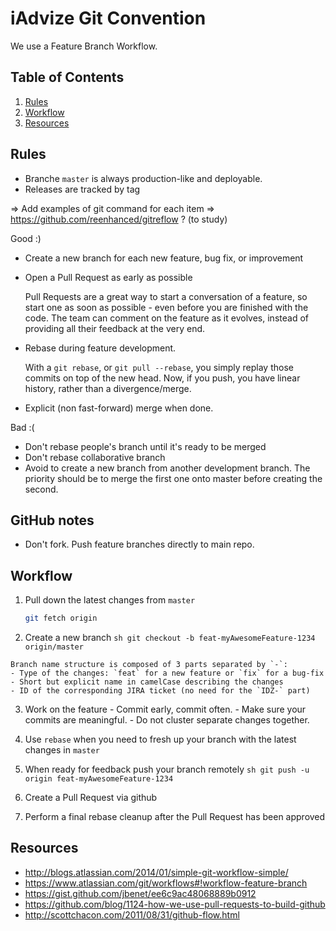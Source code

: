 # iAdvize Git Convention

We use a Feature Branch Workflow.

## <a name='TOC'>Table of Contents</a>

  1. [Rules](#rules)
  1. [Workflow](#workflow)
  1. [Resources](#resources)

## <a name='rules'>Rules</a>

  - Branche `master` is always production-like and deployable.
  - Releases are tracked by tag

=> Add examples of git command for each item
=> https://github.com/reenhanced/gitreflow ? (to study)

Good :)
 
  - Create a new branch for each new feature, bug fix, or improvement
  - Open a Pull Request as early as possible

    Pull Requests are a great way to start a conversation of a feature, so start one as soon as possible - even before you are finished with the code. The team can comment on the feature as it evolves, instead of providing all their feedback at the very end.

  - Rebase during feature development.

    With a `git rebase`, or `git pull --rebase`, you simply replay those commits on top of the new head. Now, if you push, you have linear history, rather than a divergence/merge.
  
  - Explicit (non fast-forward) merge when done.


Bad :(

- Don't rebase people's branch until it's ready to be merged
- Don't rebase collaborative branch
- Avoid to create a new branch from another development branch. The priority should be to merge the first one onto master before creating the second.

## GitHub notes

- Don't fork. Push feature branches directly to main repo.



## <a name='workflow'>Workflow</a>

  1. Pull down the latest changes from `master`

     ```sh
     git fetch origin
     ```

  2. Create a new branch
    ```sh
    git checkout -b feat-myAwesomeFeature-1234 origin/master
    ```

    Branch name structure is composed of 3 parts separated by `-`:
    - Type of the changes: `feat` for a new feature or `fix` for a bug-fix
    - Short but explicit name in camelCase describing the changes
    - ID of the corresponding JIRA ticket (no need for the `IDZ-` part)
  
  3. Work on the feature
    - Commit early, commit often.
    - Make sure your commits are meaningful.
    - Do not cluster separate changes together.

  4. Use `rebase` when you need to fresh up your branch with the latest changes in `master`

  5. When ready for feedback push your branch remotely
    ```sh
    git push -u origin feat-myAwesomeFeature-1234
    ```

  6. Create a Pull Request via github
  
  7. Perform a final rebase cleanup after the Pull Request has been approved
  

## <a name='credits'>Resources</a>  

  - http://blogs.atlassian.com/2014/01/simple-git-workflow-simple/
  - https://www.atlassian.com/git/workflows#!workflow-feature-branch
  - https://gist.github.com/jbenet/ee6c9ac48068889b0912
  - https://github.com/blog/1124-how-we-use-pull-requests-to-build-github
  - http://scottchacon.com/2011/08/31/github-flow.html
  

